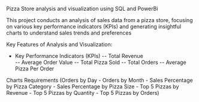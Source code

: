 Pizza Store analysis and visualization using SQL and PowerBi

This project conducts an analysis of sales data from a pizza store, focusing on various key performance indicators (KPIs) 
and generating insightful charts to understand sales trends and preferences

Key Features of Analysis and Visualization:
- Key Performance Indicators (KPIs) 
-- Total Revenue  
-- Average Order Value 
-- Total Pizza Sold 
-- Total Orders
--  Average Pizza Per Order

Charts Requirements (Orders by Day - Orders by Month - Sales Percentage by Pizza Category - Sales Percentage by Pizza Size - Top 5 Pizzas by Revenue - Top 5 Pizzas by Quantity - Top 5 Pizzas by Orders)
